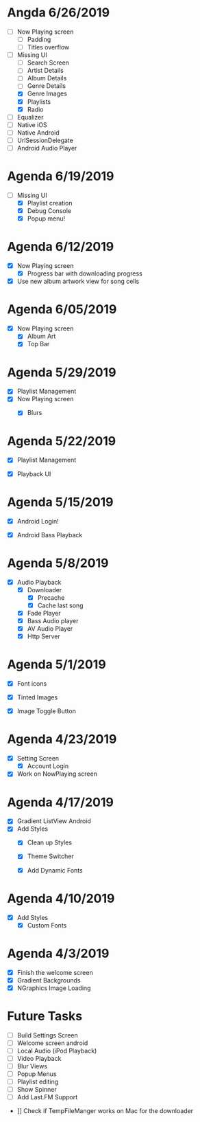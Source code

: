 # Angda 6/26/2019
- [ ] Now Playing screen
	- [ ] Padding 	
	- [ ] Titles overflow
- [ ] Missing UI
	- [ ] Search Screen
	- [ ] Artist Details
	- [ ] Album Details
	- [ ] Genre Details
	- [X] Genre Images
	- [x] Playlists
	- [X] Radio
- [ ] Equalizer
- [ ] Native iOS
- [ ] Native Android 
- [ ] UrlSessionDelegate
- [ ] Android Audio Player 

# Agenda 6/19/2019
- [ ] Missing UI
	- [x] Playlist creation 
	- [x] Debug Console
	- [x] Popup menu!

# Agenda 6/12/2019
- [X] Now Playing screen
	- [x] Progress bar with downloading progress 	
- [x] Use new album artwork view for song cells 
# Agenda 6/05/2019
 - [x] Now Playing screen
	 - [x] Album Art
	 - [x] Top Bar

# Agenda 5/29/2019
 - [x] Playlist Management
 - [X] Now Playing screen
	 - [X] Blurs


# Agenda 5/22/2019
 - [x] Playlist Management
 - [x] Playback UI


# Agenda 5/15/2019
 - [x] Android Login!
 - [X] Android Bass Playback
 
 
# Agenda 5/8/2019
- [x] Audio Playback
	- [X] Downloader
		- [x] Precache
		- [x] Cache last song
	- [x] Fade Player
	- [x] Bass Audio player
	- [x] AV Audio Player 
	- [x] Http Server

# Agenda 5/1/2019
- [x] Font icons
- [x] Tinted Images
- [x] Image Toggle Button


# Agenda 4/23/2019
- [x] Setting Screen
	- [x] Account Login
- [x] Work on NowPlaying screen
	
# Agenda 4/17/2019
- [x] Gradient ListView Android
- [x] Add Styles
	- [x] Clean up Styles
	- [x] Theme Switcher 
	- [x] Add Dynamic Fonts


# Agenda 4/10/2019
- [x] Add Styles
    - [x] Custom Fonts

# Agenda 4/3/2019

- [x] Finish the welcome screen
- [x] Gradient Backgrounds
- [x] NGraphics Image Loading

# Future Tasks

- [ ] Build Settings Screen
- [ ] Welcome screen android
- [ ] Local Audio  (iPod Playback)
- [ ] Video Playback
- [ ] Blur Views
- [ ] Popup Menus
- [ ] Playlist editing
- [ ] Show Spinner
- [ ] Add Last.FM Support
- [] Check if TempFileManger works on Mac for the downloader